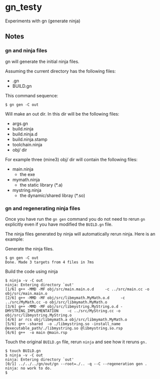 # gn_testy


Experiments with gn (generate ninja)

## Notes

### gn and ninja files

gn will generate the initial ninja files.

Assuming the current directory has the following files:

* .gn
* BUILD.gn

This command sequence:

```
$ gn gen -C out
```

Will make an out dir.  In this dir will be the following files:

* args.gn
* build.ninja
* build.ninja.d
* build.ninja.stamp
* toolchain.ninja
* obj/ dir

For example three (mine3) obj/ dir will contain the following files:

* main.ninja
	- the exe 
* mymath.ninja
	- the static library (*.a)
* mystring.ninja
	- the dynamic/shared libray (*.so)

### gn and regenerating ninja files

Once you have run the `gn gen` command you do not need
to rerun `gn` explicitly even if you have modified the `BUILD.gn`
file.

The ninja files generated by ninja will automatically rerun ninja.  Here
is an example:

Generate the ninja files.

```
$ gn gen -C out
Done. Made 3 targets from 4 files in 7ms
```

Build the code using ninja

```
$ ninja -v -C out
ninja: Entering directory `out'
[1/6] g++ -MMD -MF obj/src/main.main.o.d     -c ../src/main.cc -o obj/src/main.main.o
[2/6] g++ -MMD -MF obj/src/libmymath.MyMath.o.d     -c ../src/MyMath.cc -o obj/src/libmymath.MyMath.o
[3/6] g++ -MMD -MF obj/src/libmystring.MyString.o.d -DMYSTRING_IMPLEMENTATION    -c ../src/MyString.cc -o obj/src/libmystring.MyString.o
[4/6] ar rcs obj/libmymath.a obj/src/libmymath.MyMath.o
[5/6] g++ -shared  -o ./libmystring.so -install_name @executable_path/./libmystring.so @libmystring.so.rsp
[6/6] g++  -o main @main.rsp  
```

Touch the original `BUILD.gn` file, rerun `ninja` and see how it reruns `gn.`

```
$ touch BUILD.gn 
$ ninja -v -C out
ninja: Entering directory `out'
[0/1] ../../../gn/out/gn --root=./.. -q --C --regeneration gen .
ninja: no work to do.
$
```